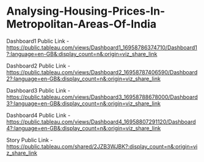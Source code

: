 # Analysing-Housing-Prices-In-Metropolitan-Areas-Of-India


Dashboard1 Public Link - https://public.tableau.com/views/Dashboard1_16958786374710/Dashboard1?:language=en-GB&:display_count=n&:origin=viz_share_link

Dashboard2 Public Link - https://public.tableau.com/views/Dashboard2_16958787406590/Dashboard2?:language=en-GB&:display_count=n&:origin=viz_share_link

Dashboard3 Public Link - https://public.tableau.com/views/Dashboard3_16958788678000/Dashboard3?:language=en-GB&:display_count=n&:origin=viz_share_link

Dashboard4 Public Link - https://public.tableau.com/views/Dashboard4_16958807291120/Dashboard4?:language=en-GB&:display_count=n&:origin=viz_share_link

Story Public Link      - https://public.tableau.com/shared/2JZB3WJBK?:display_count=n&:origin=viz_share_link
